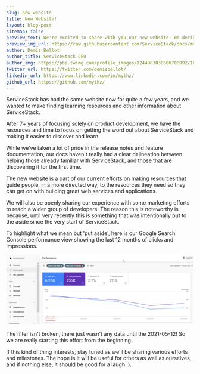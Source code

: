 ```yaml
---
slug: new-website
title: New Website!
layout: blog-post
sitemap: false
preview_text: We're excited to share with you our new website! We decided to invest the time for a new website to make it easier to make finding resources about ServiceStack easier to find and navigate. 
preview_img_url: https://raw.githubusercontent.com/ServiceStack/docs/master/docs/images/sharpscript/logo-large.png
author: Demis Bellot
author_title: ServiceStack CEO
author_img: https://pbs.twimg.com/profile_images/1244983038506708992/1FipJIe3_400x400.png
twitter_url: https://twitter.com/demisbellot/
linkedin_url: https://www.linkedin.com/in/mythz/
github_url: https://github.com/mythz/
---
```


ServiceStack has had the same website now for quite a few years, and we wanted to make finding learning resources and other information about ServiceStack.

After 7+ years of focusing solely on product development, we have the resources and time to focus on getting the word out about ServiceStack and making it easier to discover and learn.

While we've taken a lot of pride in the release notes and feature documentation, our docs haven't really had a clear delineation between helping those already familiar with ServiceStack, and those that are discovering it for the first time.

The new website is a part of our current efforts on making resources that guide people, in a more directed way, to the resources they need so they can get on with building great web services and applications.

We will also be openly sharing our experience with some marketing efforts to reach a wider group of developers. The reason this is noteworthy is because, until very recently this is something that was intentionally put to the aside since the very start of ServiceStack.

To highlight what we mean but 'put aside', here is our Google Search Console performance view showing the last 12 months of clicks and impressions.

![Google Search Console stats](/images/blog/google-search-console-stats-1.png)

The filter isn't broken, there just wasn't any data until the 2021-05-12! So we are really starting this effort from the beginning. 

If this kind of thing interests, stay tuned as we'll be sharing various efforts and milestones. The hope is it will be useful for others as well as ourselves, and if nothing else, it should be good for a laugh :).









